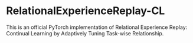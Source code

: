 # RelationalExperienceReplay-CL
This is an official PyTorch implementation of Relational Experience Replay: Continual Learning by Adaptively Tuning Task-wise Relationship.
